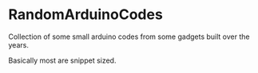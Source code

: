# RandomArduinoCodes
Collection of some small arduino codes from some gadgets built over the years.

Basically most are snippet sized.
